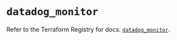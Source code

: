 # `datadog_monitor`

Refer to the Terraform Registry for docs: [`datadog_monitor`](https://registry.terraform.io/providers/datadog/datadog/3.51.0/docs/resources/monitor).
